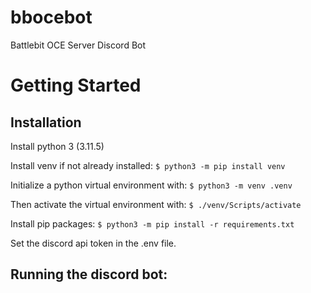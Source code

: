 # bbocebot
Battlebit OCE Server Discord Bot

# Getting Started
## Installation
Install python 3 (3.11.5)

Install venv if not already installed:
```$ python3 -m pip install venv```

Initialize a python virtual environment with:
```$ python3 -m venv .venv```

Then activate the virtual environment with:
```$ ./venv/Scripts/activate```

Install pip packages:
```$ python3 -m pip install -r requirements.txt```

Set the discord api token in the .env file.

## Running the discord bot: